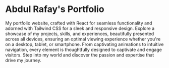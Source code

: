 # Abdul Rafay's Portfolio

My portfolio website, crafted with React for seamless functionality and adorned with Tailwind CSS for a sleek and responsive design. Explore a showcase of my projects, skills, and experiences, beautifully presented across all devices, ensuring an optimal viewing experience whether you're on a desktop, tablet, or smartphone. From captivating animations to intuitive navigation, every element is thoughtfully designed to captivate and engage visitors. Step into my world and discover the passion and expertise that drive my journey. 
